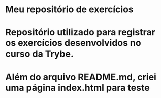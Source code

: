# Meu repositório de exercícios

# Repositório utilizado para registrar os exercícios desenvolvidos no curso da Trybe.
# Além do arquivo README.md, criei uma página index.html para teste
